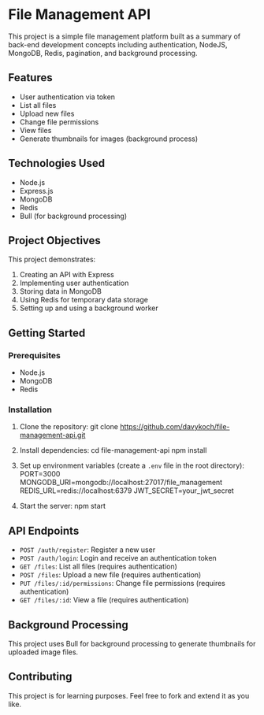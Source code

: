 # File Management API

This project is a simple file management platform built as a summary of back-end development concepts including authentication, NodeJS, MongoDB, Redis, pagination, and background processing.

## Features

- User authentication via token
- List all files
- Upload new files
- Change file permissions
- View files
- Generate thumbnails for images (background process)

## Technologies Used

- Node.js
- Express.js
- MongoDB
- Redis
- Bull (for background processing)

## Project Objectives

This project demonstrates:

1. Creating an API with Express
2. Implementing user authentication
3. Storing data in MongoDB
4. Using Redis for temporary data storage
5. Setting up and using a background worker

## Getting Started

### Prerequisites

- Node.js
- MongoDB
- Redis

### Installation

1. Clone the repository:
git clone https://github.com/davykoch/file-management-api.git

2. Install dependencies:
cd file-management-api
npm install

3. Set up environment variables (create a `.env` file in the root directory):
PORT=3000
MONGODB_URI=mongodb://localhost:27017/file_management
REDIS_URL=redis://localhost:6379
JWT_SECRET=your_jwt_secret

4. Start the server:
npm start

## API Endpoints

- `POST /auth/register`: Register a new user
- `POST /auth/login`: Login and receive an authentication token
- `GET /files`: List all files (requires authentication)
- `POST /files`: Upload a new file (requires authentication)
- `PUT /files/:id/permissions`: Change file permissions (requires authentication)
- `GET /files/:id`: View a file (requires authentication)

## Background Processing

This project uses Bull for background processing to generate thumbnails for uploaded image files.

## Contributing

This project is for learning purposes. Feel free to fork and extend it as you like.